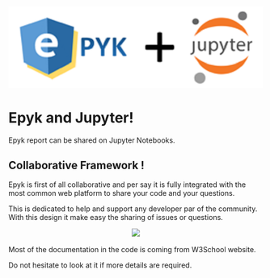 

![](./static/images/logo.png)

# Epyk and Jupyter!

Epyk report can be shared on Jupyter Notebooks.


## Collaborative Framework !

Epyk is first of all collaborative and per say it is fully integrated with the most common
web platform to share your code and your questions.

This is dedicated to help and support any developer par of the community.
With this design it make easy the sharing of issues or questions.

<div align="center" >
    <img src="https://github.com/epykure/epyk-templates-notebooks/blob/master/static/images/collaborative.PNG?raw=true">
</div>

Most of the documentation in the code is coming from W3School website.

Do not hesitate to look at it if more details are required.
